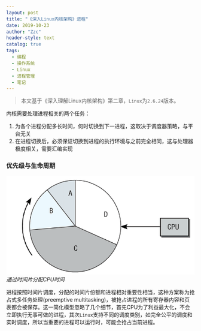 ```yaml
---
layout: post
title: "《深入Linux内核架构》进程"
date: 2019-10-23
author: "Zzc"
header-style: text
catalog: true
tags:
  - 编程
  - 操作系统
  - Linux
  - 进程管理
  - 笔记
---
```


> 本文基于《深入理解Linux内核架构》第二章，`Linux`为`2.6.24`版本。

内核需要处理进程相关的两个任务：
1. 为各个进程分配多长时间，何时切换到下一进程，这取决于调度器策略，与平台无关
2. 在进程切换后，必须保证切换到进程的执行环境与之前完全相同，这与处理器极度相关，需要汇编实现

### 优先级与生命周期

![img](/img/in-post/post-process-management/201910231734.png)
*通过时间片分配CPU时间*

进程按照时间片调度，分配的时间片份额和进程相对重要性相当，这种方案称为抢占式多任务处理(preemptive multitasking)，被抢占进程的所有寄存器内容和页表都会被保存。这一简化模型忽略了几个细节，首先CPU为了利益最大化，不会立即执行无事可做的进程，其次`Linux`支持不同的调度类别，如完全公平的调度和实时调度，所以当重要的进程可以运行时，可能会抢占当前进程。

